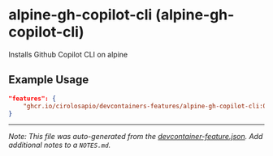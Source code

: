 
# alpine-gh-copilot-cli (alpine-gh-copilot-cli)

Installs Github Copilot CLI on alpine

## Example Usage

```json
"features": {
    "ghcr.io/cirolosapio/devcontainers-features/alpine-gh-copilot-cli:0": {}
}
```





---

_Note: This file was auto-generated from the [devcontainer-feature.json](https://github.com/cirolosapio/devcontainers-features/blob/main/src/alpine-gh-copilot-cli/devcontainer-feature.json).  Add additional notes to a `NOTES.md`._
